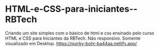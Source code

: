 # HTML-e-CSS-para-iniciantes--RBTech
Criando um site simples com o básico de html e css ensinado pelo curso HTML e CSS para Iniciantes da RBTech.
Não responsivo. Somente visualizado em Desktop.
https://quirky-bohr-ba44aa.netlify.app/
